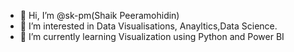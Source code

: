 - 👋 Hi, I’m @sk-pm(Shaik Peeramohidin)
- 👀 I’m interested in Data Visualisations, Anayltics,Data Science.
- 🌱 I’m currently learning Visualization using Python and Power BI

<!---
sk-pm/sk-pm is a ✨ special ✨ repository because its `README.md` (this file) appears on your GitHub profile.
You can click the Preview link to take a look at your changes.
--->
